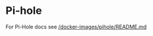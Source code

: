 # Pi-hole

For Pi-Hole docs see [/docker-images/pihole/README.md](../../../../docker-images/external/pihole/README.md)
